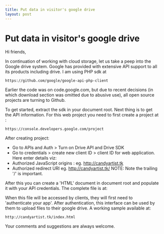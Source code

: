 ```yaml
---
title: Put data in visitor's google drive
layout: post
---
```


# Put data in visitor's google drive

Hi friends,

In continuation of working with cloud storage, let us take a peep into the Google drive system. Google has provided with extensive API support to all its products including drive. I am using PHP sdk at

	https://github.com/google/google-api-php-client

Earlier the code was on code.google.com, but due to recent decisions (in which download section was omitted due to abusive use), all open source projects are turning to Github.

To get started, extract the sdk in your document root. Next thing is to get the API information. For this web project you need to first create a project at :

	https://console.developers.google.com/project

After creating project:

- Go to APIs and Auth > Turn on Drive API and Drive SDK
- Go to credentials > create new client ID > client ID for web application. Here enter details viz:
- Authorized JavaScript origins : eg. http://candyartist.tk
- Authorized redirect URI eg. http://candyartist.tk/
	NOTE: Note the trailing '/' is important.

After this you can create a 'HTML' document in document root and populate it with your API credentials. The complete file is at:
  
When this file will be accessed by clients, they will first need to 'authenticate your app'. After authentication, this interface can be used by them to upload files to their google drive. A working sample available at:

	http://candyartist.tk/index.html

Your comments and suggestions are always welcome.